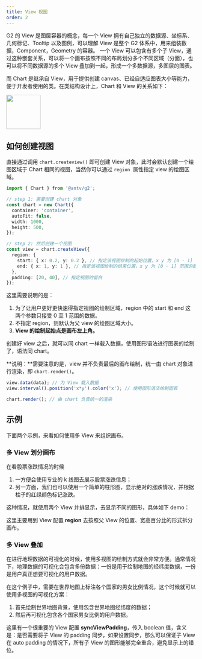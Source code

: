 ```yaml
---
title: View 视图
order: 2
---
```


G2 的 View 是图层容器的概念，每一个 View 拥有自己独立的数据源、坐标系、几何标记、Tooltip 以及图例，可以理解 View 是整个 G2 体系中，用来组装数据，Component，Geometry 的容器。 一个 View 可以包含有多个子 View，通过这种嵌套关系，可以将一个画布按照不同的布局划分多个不同区域（分面），也可以将不同数据源的多个 View 叠加到一起，形成一个多数据源，多图层的图表。

而 Chart 是继承自 View，用于提供创建 canvas、已经自适应图表大小等能力，便于开发者使用的类。在类结构设计上，Chart 和 View 的关系如下：

<img src="https://gw.alipayobjects.com/mdn/rms_f5c722/afts/img/A*EZAaR7tdFlAAAAAAAAAAAABkARQnAQ" style="width:91px;">

## 如何创建视图

直接通过调用 `chart.createview()` 即可创建 View 对象，此时会默认创建一个绘图区域于 Chart 相同的视图，当然你可以通过 `region`  属性指定 view 的绘图区域。

```typescript
import { Chart } from '@antv/g2';

// step 1: 需要创建 chart 对象
const chart = new Chart({
  container: 'container',
  autoFit: false,
  width: 1000,
  height: 500,
});

// step 2: 然后创建一个视图
const view = chart.createView({
  region: {
    start: { x: 0.2, y: 0.2 }, // 指定该视图绘制的起始位置，x y 为 [0 - 1] 范围的数据
    end: { x: 1, y: 1 }, // 指定该视图绘制的结束位置，x y 为 [0 - 1] 范围的数据
  },
  padding: [20, 40], // 指定视图的留白
});
```

这里需要说明的是：

1. 为了让用户更好更快速得指定视图的绘制区域，region 中的 start 和 end 这两个参数只接受 0 至 1 范围的数据。
1. 不指定 region，则默认为父 view 的绘图区域大小。
1. **View 的绘制起始点是画布左上角。**

创建好 view 之后，就可以同 chart 一样载入数据，使用图形语法进行图表的绘制了，语法同 chart。

**说明：**需要注意的是，view 并不负责最后的画布绘制，统一由 chart 对象进行渲染，即 `chart.render()`。

```typescript
view.data(data); // 为 View 载入数据
view.interval().position('x*y').color('x'); // 使用图形语法绘制图表

chart.render(); // 由 chart 负责统一的渲染
```

## 示例

下面两个示例，来看如何使用多 View 来组织画布。

### 多 View 划分画布

在看股票涨跌情况的时候

1. 一方便会使用专业的 k 线图去展示股票涨跌信息；
2. 另一方面，我们也可以使用一个简单的柱形图，显示绝对的涨跌情况，并根据柱子的红绿颜色标记涨跌。

这种情况，就使用两个 View 并排显示，去显示不同的图形，具体如下 demo：

<playground path='candlestick/candlestick/demo/k-and-column.ts' rid="multi-view-1"></playground>

这里主要用到 View 配置 **region** 去按照父 View 的位置、宽高百分比的形式拆分画布。

### 多 View 叠加

在进行地理数据的可视化的时候，使用多视图的绘制方式就会非常方便。通常情况下，地理数据的可视化会包含多份数据：一份是用于绘制地图的经纬度数据，一份是用户真正想要可视化的用户数据。

在这个例子中，需要在世界地图上标注各个国家的男女比例情况，这个时候就可以使用多视图的可视化方案：

1. 首先绘制世界地图背景，使用包含世界地图经纬度的数据；
1. 然后再可视化包含各个国家男女比例的用户数据。

<playground path='map/map/demo/choropleth-map.ts' rid="multi-view-2"></playground>

这里有一个很重要的 View 配置 **syncViewPadding**，传入 boolean 值，含义是：是否需要将子 View 的 padding 同步，如果设置同步，那么可以保证子 View 在 auto padding 的情况下，所有子 View 的图形能够完全重合，避免显示上的错位。
